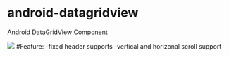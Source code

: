 # android-datagridview
Android DataGridView Component

![](https://github.com/pscj/android-datagridview/blob/master/screenshot/screenshot.gif)
#Feature:
-fixed header supports
-vertical and horizonal scroll support

